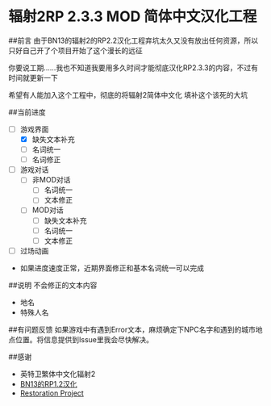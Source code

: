 # 辐射2RP 2.3.3 MOD 简体中文汉化工程

##前言
由于BN13的辐射2的RP2.2汉化工程弃坑太久又没有放出任何资源，所以只好自己开了个项目开始了这个漫长的远征

你要说工期……我也不知道我要用多久时间才能彻底汉化RP2.3.3的内容，不过有时间就更新一下  

希望有人能加入这个工程中，彻底的将辐射2简体中文化 填补这个该死的大坑

##当前进度
- [ ] 游戏界面
	- [x] 缺失文本补充
	- [ ] 名词统一
	- [ ] 名词修正
- [ ] 游戏对话
	- [ ] 非MOD对话
		- [ ] 名词统一
		- [ ] 文本修正
	- [ ] MOD对话
		- [ ] 缺失文本补充
		- [ ] 名词统一
		- [ ] 文本修正
- [ ] 过场动画

* 如果进度速度正常，近期界面修正和基本名词统一可以完成

##说明
不会修正的文本内容
* 地名
* 特殊人名

##有问题反馈
如果游戏中有遇到Error文本，麻烦确定下NPC名字和遇到的城市地点位置。将信息提供到Issue里我会尽快解决。

##感谢
* 英特卫繁体中文化辐射2
* [BN13的RP1.2汉化](http://www.bn13.com/forum.php?mod=viewthread&tid=98302)
* [Restoration Project](http://www.killap.net/)
